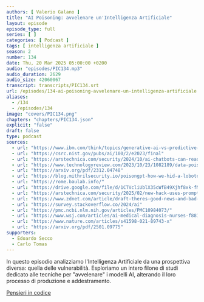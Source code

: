 ```yaml
---
authors: [ Valerio Galano ]
title: "AI Poisoning: avvelenare un'Intelligenza Artificiale"
layout: episode
episode_type: full
series: [ ]
categories: [ Podcast ]
tags: [ intelligenza artificiale ]
season: 2
number: 134
date: Thu, 20 Mar 2025 05:00:00 +0200
audio: "episodes/PIC134.mp3"
audio_duration: 2629
audio_size: 42060067
transcript: transcripts/PIC134.srt
url: /episodes/134-ai-poisoning-avvelenare-un-intelligenza-artificiale
aliases:
  - /134
  - /episodes/134
image: "covers/PIC134.png"
chapters: "chapters/PIC134.json"
explicit: "false"
draft: false
type: podcast
sources:
  - url: "https://www.ibm.com/think/topics/generative-ai-vs-predictive-ai-whats-the-difference"
  - url: "https://csrc.nist.gov/pubs/ai/100/2/e2023/final"
  - url: "https://arstechnica.com/security/2024/10/ai-chatbots-can-read-and-write-invisible-text-creating-an-ideal-covert-channel/"
  - url: "https://www.technologyreview.com/2023/10/23/1082189/data-poisoning-artists-fight-generative-ai/"
  - url: "https://arxiv.org/pdf/2312.04748"
  - url: "https://blog.mithrilsecurity.io/poisongpt-how-we-hid-a-lobotomized-llm-on-hugging-face-to-spread-fake-news/"
  - url: "https://rome.baulab.info/"
  - url: "https://drive.google.com/file/d/1CTVcliUblX35cWfB49Xjhf8xk-fM3QH1/edit"
  - url: "https://arstechnica.com/security/2025/02/new-hack-uses-prompt-injection-to-corrupt-geminis-long-term-memory"
  - url: "https://www.zdnet.com/article/draft-theres-good-news-and-bad-news-with-ai-assisted-software-development/"
  - url: "https://survey.stackoverflow.co/2024/ai"
  - url: "https://pmc.ncbi.nlm.nih.gov/articles/PMC10984073/"
  - url: "https://www.wsj.com/articles/ai-medical-diagnosis-nurses-f881b0fe"
  - url: "https://www.nature.com/articles/s41598-021-89743-x"
  - url: "https://arxiv.org/pdf/2501.09775"
supporters:
  - Edoardo Secco
  - Carlo Tomas
---
```


In questo episodio analizziamo l'Intelligenza Artificiale da una prospettiva diversa: quella delle vulnerabilità. Esploriamo un intero filone di studi dedicato alle tecniche per "avvelenare" i modelli AI, alterando il loro processo di produzione e addestramento.

[Pensieri in codice](https://pensieriincodice.it/134)